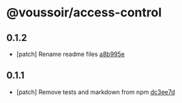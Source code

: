 # @voussoir/access-control

## 0.1.2
- [patch] Rename readme files [a8b995e](a8b995e)

## 0.1.1
- [patch] Remove tests and markdown from npm [dc3ee7d](dc3ee7d)
